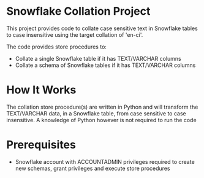 # Snowflake Collation Project

This project provides code to collate case sensitive text in Snowflake tables to case insensitive using the target collation of 'en-ci'.

The code provides store procedures to:
- Collate a single Snowflake table if it has TEXT/VARCHAR columns
- Collate a schema of Snowflake tables if it has TEXT/VARCHAR columns

# How It Works

The collation store procedure(s) are written in Python and will transform the TEXT/VARCHAR data, in a Snowflake table, from case sensitive to case insensitive. A knowledge of Python however is not required to run the code

# Prerequisites

- Snowflake account with ACCOUNTADMIN privileges required to create new schemas, grant privileges and execute store procedures

